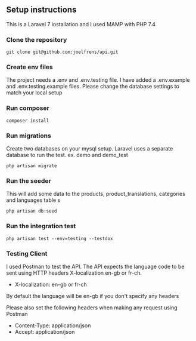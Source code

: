 ## Setup instructions

This is a Laravel 7 installation and I used MAMP with PHP 7.4

### Clone the repository 

``` git clone git@github.com:joelfrens/api.git ```

### Create env files

The project needs a .env and .env.testing file. I have added a .env.example and .env.testing.example files. Please change the database settings to match your local setup

### Run composer

``` composer install ```

### Run migrations

Create two databases on your mysql setup. Laravel uses a separate database to run the test. ex. demo and demo_test

``` php artisan migrate ```

### Run the seeder

This will add some data to the products, product_translations, categories and languages table s

``` php artisan db:seed ```

### Run the integration test

``` php artisan test --env=testing --testdox ```

### Testing Client

I used Postman to test the API. The API expects the language code to be sent using HTTP headers X-localization en-gb or fr-ch.
- X-localization: en-gb or fr-ch

By default the language will be en-gb if you don't specify any headers


Please also set the following headers when making any request using Postman

- Content-Type: application/json
- Accept: application/json

